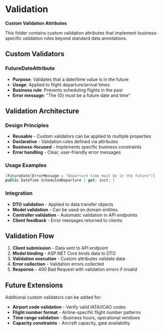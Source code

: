 # Validation

**Custom Validation Attributes**

This folder contains custom validation attributes that implement business-specific validation rules beyond standard data annotations.

## Custom Validators

### FutureDateAttribute
- **Purpose**: Validates that a date/time value is in the future
- **Usage**: Applied to flight departure/arrival times
- **Business rule**: Prevents scheduling flights in the past
- **Error message**: "The {0} must be a future date and time"

## Validation Architecture

### Design Principles
- **Reusable** - Custom validators can be applied to multiple properties
- **Declarative** - Validation rules defined via attributes
- **Business-focused** - Implements specific business constraints
- **Error handling** - Clear, user-friendly error messages

### Usage Examples
```csharp
[FutureDate(ErrorMessage = "Departure time must be in the future")]
public DateTime ScheduledDeparture { get; init; }
```

### Integration
- **DTO validation** - Applied to data transfer objects
- **Model validation** - Can be used on domain entities
- **Controller validation** - Automatic validation in API endpoints
- **Client feedback** - Error messages returned to clients

## Validation Flow

1. **Client submission** - Data sent to API endpoint
2. **Model binding** - ASP.NET Core binds data to DTO
3. **Validation execution** - Custom attributes validate data
4. **Error collection** - Validation errors collected
5. **Response** - 400 Bad Request with validation errors if invalid

## Future Extensions

Additional custom validators can be added for:
- **Airport code validation** - Verify valid IATA/ICAO codes  
- **Flight number format** - Airline-specific flight number patterns
- **Time range validation** - Business hours, operational windows
- **Capacity constraints** - Aircraft capacity, gate availability
